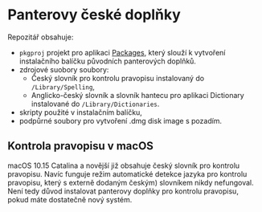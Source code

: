 # Panterovy české doplňky

Repozitář obsahuje:

- `pkgproj` projekt pro aplikaci [Packages](http://s.sudre.free.fr/Software/Packages/about.html),
který slouží k vytvoření instalačního balíčku původních panterových doplňků.
- zdrojové suobory soubory:
  - Český slovník pro kontrolu pravopisu instalovaný do `/Library/Spelling`,
  - Anglicko-český slovník a slovník hantecu pro aplikaci Dictionary instalované do `/Library/Dictionaries`.
- skripty použité v instalačním balíčku,
- podpůrné soubory pro vytvoření .dmg disk image s pozadím.

## Kontrola pravopisu v macOS

macOS 10.15 Catalina a novější již obsahuje český slovník pro kontrolu pravopisu.
Navíc funguje režim automatické detekce jazyka pro kontrolu pravopisu, který s externě
dodaným českým) slovníkem nikdy nefungoval. Není tedy důvod instalovat panterovy doplňky
pro kontrolu pravopisu, pokud máte dostatečně nový systém.


